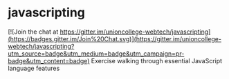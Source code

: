 # javascripting

[![Join the chat at https://gitter.im/unioncollege-webtech/javascripting](https://badges.gitter.im/Join%20Chat.svg)](https://gitter.im/unioncollege-webtech/javascripting?utm_source=badge&utm_medium=badge&utm_campaign=pr-badge&utm_content=badge)
Exercise walking through essential JavaScript language features
